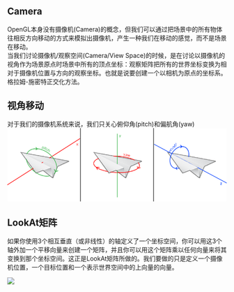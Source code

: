 <h2>Camera</h2>

OpenGL本身没有摄像机(Camera)的概念，但我们可以通过把场景中的所有物体往相反方向移动的方式来模拟出摄像机，产生一种我们在移动的感觉，而不是场景在移动。<br>
当我们讨论摄像机/观察空间(Camera/View Space)的时候，是在讨论以摄像机的视角作为场景原点时场景中所有的顶点坐标：观察矩阵把所有的世界坐标变换为相对于摄像机位置与方向的观察坐标。也就是说要创建一个以相机为原点的坐标系。格拉姆-施密特正交化方法。

<h2>视角移动</h2>

对于我们的摄像机系统来说，我们只关心俯仰角(pitch)和偏航角(yaw)
![image](https://github.com/yu-cao/OpenGL-Learning/blob/master/1.6Camera/Reference/camera_pitch_yaw_roll.png)

<h2>LookAt矩阵</h2>

如果你使用3个相互垂直（或非线性）的轴定义了一个坐标空间，你可以用这3个轴外加一个平移向量来创建一个矩阵，并且你可以用这个矩阵乘以任何向量来将其变换到那个坐标空间。这正是LookAt矩阵所做的。我们要做的只是定义一个摄像机位置，一个目标位置和一个表示世界空间中的上向量的向量。

<img src="http://latex.codecogs.com/svg.latex?LookAt=\left[\begin{array}{cccc}{R_{x}}&{R_{y}}&{R_{z}}&{0}\\{U_{x}}&{U_{y}}&{U_{z}}&{0}\\{D_{x}}&{D_{y}}&{D_{z}}&{0}\\{0}&{0}&{0}&{1}\end{array}\right]*\left[\begin{array}{cccc}{1}&{0}&{0}&{-P_{x}}\\{0}&{1}&{0}&{-P_{y}}\\{0}&{0}&{1}&{-P_{z}}\\{0}&{0}&{0}&{1}\end{array}\right]" />
